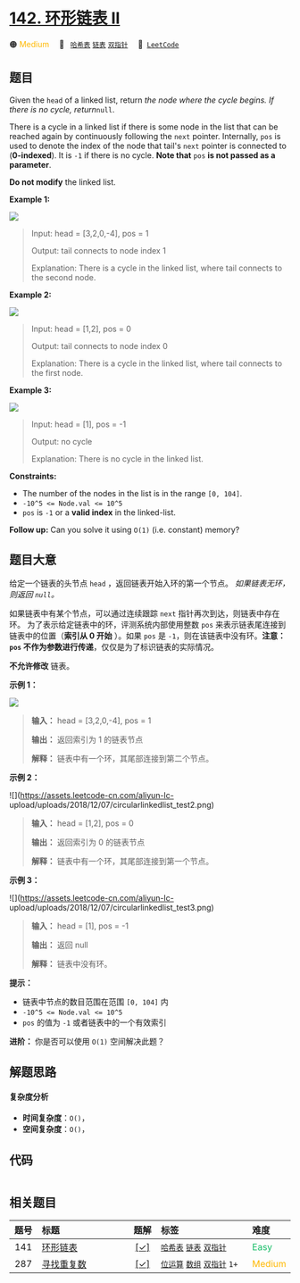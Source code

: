 # [142. 环形链表 II](https://leetcode.com/problems/linked-list-cycle-ii)

🟠 <font color=#ffb800>Medium</font>&emsp; 🔖&ensp; [`哈希表`](/tag/hash-table.md) [`链表`](/tag/linked-list.md) [`双指针`](/tag/two-pointers.md)&emsp; 🔗&ensp;[`LeetCode`](https://leetcode.com/problems/linked-list-cycle-ii)

## 题目

Given the `head` of a linked list, return _the node where the cycle begins. If
there is no cycle, return_`null`.

There is a cycle in a linked list if there is some node in the list that can
be reached again by continuously following the `next` pointer. Internally,
`pos` is used to denote the index of the node that tail's `next` pointer is
connected to (**0-indexed**). It is `-1` if there is no cycle. **Note that**
`pos` **is not passed as a parameter**.

**Do not modify** the linked list.



**Example 1:**

![](https://assets.leetcode.com/uploads/2018/12/07/circularlinkedlist.png)

> Input: head = [3,2,0,-4], pos = 1
> 
> Output: tail connects to node index 1
> 
> Explanation: There is a cycle in the linked list, where tail connects to the second node.

**Example 2:**

![](https://assets.leetcode.com/uploads/2018/12/07/circularlinkedlist_test2.png)

> Input: head = [1,2], pos = 0
> 
> Output: tail connects to node index 0
> 
> Explanation: There is a cycle in the linked list, where tail connects to the first node.

**Example 3:**

![](https://assets.leetcode.com/uploads/2018/12/07/circularlinkedlist_test3.png)

> Input: head = [1], pos = -1
> 
> Output: no cycle
> 
> Explanation: There is no cycle in the linked list.

**Constraints:**

  * The number of the nodes in the list is in the range `[0, 104]`.
  * `-10^5 <= Node.val <= 10^5`
  * `pos` is `-1` or a **valid index** in the linked-list.



**Follow up:** Can you solve it using `O(1)` (i.e. constant) memory?


## 题目大意

给定一个链表的头节点  `head` ，返回链表开始入环的第一个节点。 _如果链表无环，则返回  `null`。_

如果链表中有某个节点，可以通过连续跟踪 `next` 指针再次到达，则链表中存在环。 为了表示给定链表中的环，评测系统内部使用整数 `pos`
来表示链表尾连接到链表中的位置（**索引从 0 开始** ）。如果 `pos` 是 `-1`，则在该链表中没有环。**注意：`pos`
不作为参数进行传递**，仅仅是为了标识链表的实际情况。

**不允许修改** 链表。



**示例 1：**

![](https://assets.leetcode.com/uploads/2018/12/07/circularlinkedlist.png)

> 
> 
> 
> 
> 
> **输入：** head = [3,2,0,-4], pos = 1
> 
> **输出：** 返回索引为 1 的链表节点
> 
> **解释：** 链表中有一个环，其尾部连接到第二个节点。
> 
> 

**示例  2：**

![](https://assets.leetcode-cn.com/aliyun-lc-
upload/uploads/2018/12/07/circularlinkedlist_test2.png)

> 
> 
> 
> 
> 
> **输入：** head = [1,2], pos = 0
> 
> **输出：** 返回索引为 0 的链表节点
> 
> **解释：** 链表中有一个环，其尾部连接到第一个节点。
> 
> 

**示例 3：**

![](https://assets.leetcode-cn.com/aliyun-lc-
upload/uploads/2018/12/07/circularlinkedlist_test3.png)

> 
> 
> 
> 
> 
> **输入：** head = [1], pos = -1
> 
> **输出：** 返回 null
> 
> **解释：** 链表中没有环。
> 
> 



**提示：**

  * 链表中节点的数目范围在范围 `[0, 104]` 内
  * `-10^5 <= Node.val <= 10^5`
  * `pos` 的值为 `-1` 或者链表中的一个有效索引



**进阶：** 你是否可以使用 `O(1)` 空间解决此题？


## 解题思路

#### 复杂度分析

- **时间复杂度**：`O()`，
- **空间复杂度**：`O()`，

## 代码

```javascript

```

## 相关题目

<!-- prettier-ignore -->
| 题号 | 标题 | 题解 | 标签 | 难度 |
| :------: | :------ | :------: | :------ | :------ |
| 141 | [环形链表](https://leetcode.com/problems/linked-list-cycle) | [[✓]](/problem/0141.md) |  [`哈希表`](/tag/hash-table.md) [`链表`](/tag/linked-list.md) [`双指针`](/tag/two-pointers.md) | <font color=#15bd66>Easy</font> |
| 287 | [寻找重复数](https://leetcode.com/problems/find-the-duplicate-number) | [[✓]](/problem/0287.md) |  [`位运算`](/tag/bit-manipulation.md) [`数组`](/tag/array.md) [`双指针`](/tag/two-pointers.md) `1+` | <font color=#ffb800>Medium</font> |

<style>
.blue {
    background-color: #096dd9;
    padding: 0.25rem 0.5rem;
    margin: 0;
    font-size: 0.85em;
    border-radius: 3px;
    color: white;
    font-weight: 500;
}
table th:first-of-type { width: 10%; }
table th:nth-of-type(2) { width: 35%; }
table th:nth-of-type(3) { width: 10%; }
table th:nth-of-type(4) { width: 35%; }
table th:nth-of-type(5) { width: 10%; }
</style>
